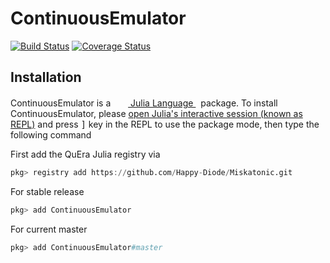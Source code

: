 # ContinuousEmulator

[![Build Status](https://github.com/Happy-Diode/ContinuousEmulator.jl/workflows/CI/badge.svg)](https://github.com/Happy-Diode/ContinuousEmulator.jl/actions)
[![Coverage Status](https://coveralls.io/repos/github/Happy-Diode/ContinuousEmulator.jl/badge.svg?branch=master&t=9ZJKMI)](https://coveralls.io/github/Happy-Diode/ContinuousEmulator.jl?branch=master)

## Installation

<p>
ContinuousEmulator is a &nbsp;
    <a href="https://julialang.org">
        <img src="https://raw.githubusercontent.com/JuliaLang/julia-logo-graphics/master/images/julia.ico" width="16em">
        Julia Language
    </a>
    &nbsp; package. To install ContinuousEmulator,
    please <a href="https://docs.julialang.org/en/v1/manual/getting-started/">open
    Julia's interactive session (known as REPL)</a> and press <kbd>]</kbd> key in the REPL to use the package mode, then type the following command
</p>

First add the QuEra Julia registry via

```julia
pkg> registry add https://github.com/Happy-Diode/Miskatonic.git
```

For stable release

```julia
pkg> add ContinuousEmulator
```

For current master

```julia
pkg> add ContinuousEmulator#master
```
